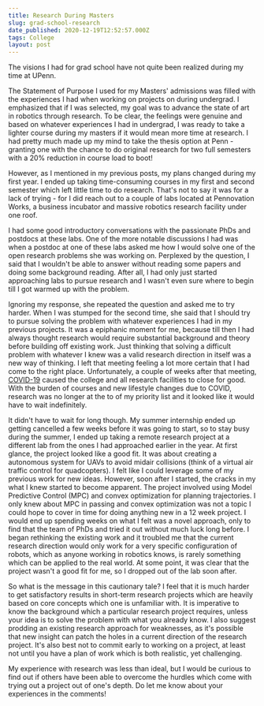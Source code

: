 ```yaml
---
title: Research During Masters
slug: grad-school-research
date_published: 2020-12-19T12:52:57.000Z
tags: College
layout: post
---
```


The visions I had for grad school have not quite been realized during my time at UPenn. 

The Statement of Purpose I used for my Masters' admissions was filled with the experiences I had when working on projects on during undergrad. I emphasized that if I was selected, my goal was to advance the state of art in robotics through research. To be clear, the feelings were genuine and based on whatever experiences I had in undergrad, I was ready to take a lighter course during my masters if it would mean more time at research. I had pretty much made up my mind to take the thesis option at Penn - granting one with the chance to do original research for two full semesters with a 20% reduction in course load to boot!

However, as I mentioned in my previous posts, my plans changed during my first year. I ended up taking time-consuming courses in my first and second semester which left little time to do research. That's not to say it was for a lack of trying - for I did reach out to a couple of labs located at Pennovation Works, a business incubator and massive robotics research facility under one roof. 

I had some good introductory conversations with the passionate PhDs and postdocs at these labs. One of the more notable discussions I had was when a postdoc at one of these labs asked me how I would solve one of the open research problems she was working on. Perplexed by the question, I said that I wouldn't be able to answer without reading some papers and doing some background reading. After all, I had only just started approaching labs to pursue research and I wasn't even sure where to begin till I got warmed up with the problem.

Ignoring my response, she repeated the question and asked me to try harder. When I was stumped for the second time, she said that I should try to pursue solving the problem with whatever experiences I had in my previous projects. It was a epiphanic moment for me, because till then I had always thought research would require substantial background and theory before building off existing work. Just thinking that solving a difficult problem with whatever I knew was a valid research direction in itself was a new way of thinking. I left that meeting feeling a lot more certain that I had come to the right place. Unfortunately, a couple of weeks after that meeting, [COVID-19](/2020/05/12/on-covid19/) caused the college and all research facilities to close for good. With the burden of courses and new lifestyle changes due to COVID, research was no longer at the to of my priority list and it looked like it would have to wait indefinitely.

It didn't have to wait for long though. My summer internship ended up getting cancelled a few weeks before it was going to start, so to stay busy during the summer, I ended up taking a remote research project at a different lab from the ones I had approached earlier in the year. At first glance, the project looked like a good fit. It was about creating a autonomous system for UAVs to avoid midair collisions (think of a virtual air traffic control for quadcopters). I felt like I could leverage some of my previous work for new ideas. However, soon after I started, the cracks in my what I knew started to become apparent. The project involved using Model Predictive Control (MPC) and convex optimization for planning trajectories. I only knew about MPC in passing and convex optimization was not a topic I could hope to cover in time for doing anything new in a 12 week project. I would end up spending weeks on what I felt was a novel approach, only to find that the team of PhDs and tried it out without much luck long before. I began rethinking the existing work and it troubled me that the current research direction would only work for a very specific configuration of robots, which as anyone working in robotics knows, is rarely something which can be applied to the real world. At some point, it was clear that the project wasn't a good fit for me, so I dropped out of the lab soon after.

So what is the message in this cautionary tale? I feel that it is much harder to get satisfactory results in short-term research projects which are heavily based on core concepts which one is unfamiliar with. It is imperative to know the background which a particular research project requires, unless your idea is to solve the problem with what you already know. I also suggest prodding an existing research approach for weaknesses, as it's possible that new insight can patch the holes in a current direction of the research project. It's also best not to commit early to working on a project, at least not until you have a plan of work which is both realistic, yet challenging.

My experience with research was less than ideal, but I would be curious to find out if others have been able to overcome the hurdles which come with trying out a project out of one's depth. Do let me know about your experiences in the comments!